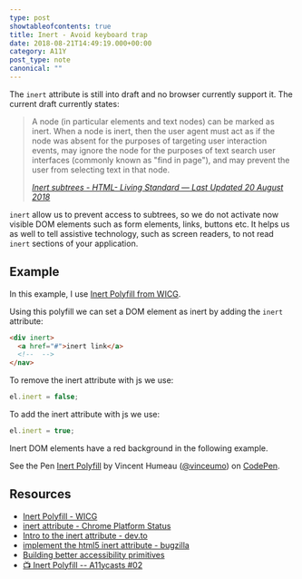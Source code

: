 ```yaml
---
type: post
showtableofcontents: true
title: Inert - Avoid keyboard trap
date: 2018-08-21T14:49:19.000+00:00
category: A11Y
post_type: note
canonical: ""
---
```


The `inert` attribute is still into draft and no browser currently support it. The current draft currently states:

> A node (in particular elements and text nodes) can be marked as inert. When a node is inert, then the user agent must act as if the node was absent for the purposes of targeting user interaction events, may ignore the node for the purposes of text search user interfaces (commonly known as "find in page"), and may prevent the user from selecting text in that node.
>
> _[Inert subtrees - HTML- Living Standard — Last Updated 20 August 2018](https://html.spec.whatwg.org/multipage/interaction.html#inert-subtrees)_

`inert` allow us to prevent access to subtrees, so we do not activate now visible DOM elements such as form elements, links, buttons etc. It helps us as well to tell assistive technology, such as screen readers, to not read `inert` sections of your application.

## Example

In this example, I use [Inert Polyfill from WICG](https://github.com/WICG/inert).

Using this polyfill we can set a DOM element as inert by adding the `inert` attribute:

```html
<div inert>
  <a href="#">inert link</a>
  <!--  -->
</nav>
```

To remove the inert attribute with js we use:

```js
el.inert = false;
```

To add the inert attribute with js we use:

```js
el.inert = true;
```

Inert DOM elements have a red background in the following example.

<p data-height="500" data-theme-id="dark" data-slug-hash="BOaXLq" data-default-tab="result" data-user="vinceumo" data-pen-title="Inert Polyfill" class="codepen">See the Pen <a href="https://codepen.io/vinceumo/pen/BOaXLq/">Inert Polyfill</a> by Vincent Humeau (<a href="https://codepen.io/vinceumo">@vinceumo</a>) on <a href="https://codepen.io">CodePen</a>.</p>
<script async src="https://static.codepen.io/assets/embed/ei.js"></script>

## Resources

- [Inert Polyfill - WICG](https://github.com/WICG/inert)
- [inert attribute - Chrome Platform Status](https://www.chromestatus.com/feature/5703266176335872)
- [Intro to the inert attribute - dev.to](https://dev.to/hybrid_alex/intro-to-the-inert-attribute-3d25)
- [implement the html5 inert attribute - bugzilla](https://bugzilla.mozilla.org/show_bug.cgi?id=921504)
- [Building better accessibility primitives](http://robdodson.me/building-better-accessibility-primitives/)
- [📺 Inert Polyfill -- A11ycasts #02](https://www.youtube.com/watch?v=fGLp_gfMMGU)
